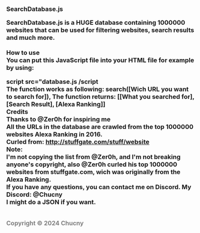 <!DOCTYPE html><html lang="en"><body><head><h3>SearchDatabase.js</head><p>SearchDatabase.js is a HUGE database containing 1000000 websites that can be used for filtering websites, search results and much more. <br><br><strong>How to use</strong><br>You can put this JavaScript file into your HTML file for example by using:<br><strong>
  script src="database.js /script<br>The function works as following: search([Wich URL you want to search for]), The function returns: [[What you searched for], [Search Result], [Alexa Ranking]]</strong><br><strong>Credits</credits><br>Thanks to @Zer0h for inspiring me<br>All the URLs in the database are crawled from the 
  top 1000000 websites Alexa Ranking in 2016.<br>Curled from: <a href="http://stuffgate.com/stuff/website" style="color:grey;">http://stuffgate.com/stuff/website</a><br><strong>Note:</strong><br>I'm not copying the list from @Zer0h, and I'm not breaking anyone's copyright, also @Zer0h curled his top 1000000 websites from stuffgate.com, wich was originally from
  the Alexa Ranking.<br>If you have any questions, you can contact me on Discord. My Discord: @Chucny<br>I might do a JSON if you want.</p><br><strong><big style="color:grey;font-size:16px;">Copyright &#169; 2024 Chucny</body></html>
